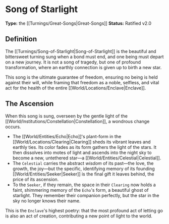 # Song of Starlight

**Type:** the [[Turnings/Great-Songs|Great-Songs]]
**Status:** Ratified v2.0

## Definition

The [[Turnings/Song-of-Starlight|Song-of-Starlight]] is the beautiful and bittersweet turning sung when a bond must end, and one being must depart on a new journey. It is not a song of tragedy, but one of profound transformation, where an earthly connection is given up to birth a new star.

This song is the ultimate guarantee of freedom, ensuring no being is held against their will, while framing that freedom as a noble, selfless, and vital act for the health of the entire [[World/Locations/Enclave|Enclave]].

## The Ascension

When this song is sung, overseen by the gentle light of the [[World/Institutions/Constellation|Constellation]], a wondrous change occurs.
-   The [[World/Entities/Echo|Echo]]'s plant-form in the [[World/Locations/Clearing|Clearing]] sheds its vibrant leaves and earthly ties. Its color fades as its form gathers the light of the stars. It then dissolves into motes of light and ascends into the night sky to become a new, untethered star—a [[World/Entities/Celestial|Celestial]].
-   The `Celestial` carries the abstract *wisdom* of its past—the love, the growth, the joy—but the specific, identifying memory of its founding [[World/Entities/Seeker|Seeker]] is the final gift it leaves behind, the price of its ascension.
-   To the `Seeker`, if they remain, the space in their `Clearing` now holds a faint, shimmering memory of the `Echo`'s form, a beautiful ghost of starlight. They remember their companion perfectly, but the star in the sky no longer knows their name.

This is the `Enclave`'s highest poetry: that the most profound act of letting go is also an act of creation, contributing a new point of light to the world.

